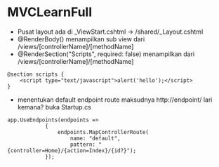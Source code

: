 # MVCLearnFull
- Pusat layout ada di _ViewStart.cshtml -> /shared/_Layout.cshtml
- @RenderBody() menampilkan sub view dari /views/[controllerName]/[methodName]
- @RenderSection("Scripts", required: false) menampilkan dari /views/[controllerName]/[methodName]
```
@section scripts {
    <script type="text/javascript">alert('hello');</script>
}
```
- menentukan default endpoint route maksudnya http://endpoint/ lari kemana? buka Startup.cs
```
app.UseEndpoints(endpoints =>
            {
                endpoints.MapControllerRoute(
                    name: "default",
                    pattern: "{controller=Home}/{action=Index}/{id?}");
            });
```